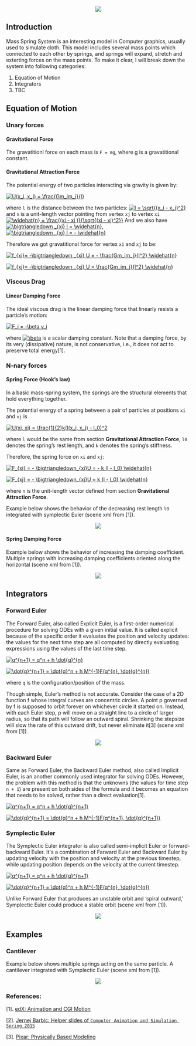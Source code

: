 <p align="center"> 
<img src="https://media.giphy.com/media/3gWyfB5RlOK1hnsqQj/giphy.gif">
</p>

## Introduction 

Mass Spring System is an interesting model in Computer graphics, usually used to simulate cloth. This model includes several mass points which connected to each other by springs, and springs will expand, stretch and exterting forces on the mass points. To make it clear, I will break down the system into following categories: 
1. Equation of Motion
2. Integrators
3. TBC

## Equation of Motion 
###  Unary forces
#### Gravitational Force
The gravatitionl force on each mass is `F = mg`, where g is a gravatitional constant.

#### Gravitational Attraction Force
The potential energy of two particles interacting via gravity is given by:

<a href="https://www.codecogs.com/eqnedit.php?latex=\dpi{100}&space;\fn_phv&space;U(x_i,&space;x_j)&space;=&space;\frac{Gm_im_j}{l}" target="_blank"><img src="https://latex.codecogs.com/gif.latex?\dpi{100}&space;\fn_phv&space;U(x_i,&space;x_j)&space;=&space;\frac{Gm_im_j}{l}" title="U(x_i, x_j) = \frac{Gm_im_j}{l}" /></a>

where `l` is the distance between the two particles: <a href="https://www.codecogs.com/eqnedit.php?latex=\dpi{100}&space;\fn_phv&space;l&space;=&space;\sqrt{(x_i&space;-&space;x_j)^2}" target="_blank"><img src="https://latex.codecogs.com/gif.latex?\dpi{100}&space;\fn_phv&space;l&space;=&space;\sqrt{(x_i&space;-&space;x_j)^2}" title="l = \sqrt{(x_i - x_j)^2}" /></a> and `n` is a unit-length vector pointing from vertex `xj` to vertex `xi`
<a href="https://www.codecogs.com/eqnedit.php?latex=\dpi{100}&space;\fn_phv&space;\widehat{n}&space;=&space;\frac{(xi&space;-&space;xj&space;)}{\sqrt{(xi&space;-&space;xj)^2}}" target="_blank"><img src="https://latex.codecogs.com/gif.latex?\dpi{100}&space;\fn_phv&space;\widehat{n}&space;=&space;\frac{(xi&space;-&space;xj&space;)}{\sqrt{(xi&space;-&space;xj)^2}}" title="\widehat{n} = \frac{(xi - xj )}{\sqrt{(xi - xj)^2}}" /></a>
And we also have
<a href="https://www.codecogs.com/eqnedit.php?latex=\dpi{100}&space;\fn_phv&space;\bigtriangledown&space;_{xi}&space;l&space;=&space;\widehat{n}" target="_blank"><img src="https://latex.codecogs.com/gif.latex?\dpi{100}&space;\fn_phv&space;\bigtriangledown&space;_{xi}&space;l&space;=&space;\widehat{n}" title="\bigtriangledown _{xi} l = \widehat{n}" /></a>, 
<a href="https://www.codecogs.com/eqnedit.php?latex=\dpi{100}&space;\fn_phv&space;\bigtriangledown&space;_{xj}&space;l&space;=&space;-&space;\widehat{n}" target="_blank"><img src="https://latex.codecogs.com/gif.latex?\dpi{100}&space;\fn_phv&space;\bigtriangledown&space;_{xj}&space;l&space;=&space;-&space;\widehat{n}" title="\bigtriangledown _{xj} l = - \widehat{n}" /></a>

Therefore we got gravatitional force for vertex `xi` and `xj` to be:

<a href="https://www.codecogs.com/eqnedit.php?latex=\dpi{100}&space;\fn_phv&space;f_{xi}=&space;-\bigtriangledown&space;_{xi}&space;U&space;=&space;-&space;\frac{Gm_im_j}{l^2}&space;\widehat{n}" target="_blank"><img src="https://latex.codecogs.com/gif.latex?\dpi{100}&space;\fn_phv&space;f_{xi}=&space;-\bigtriangledown&space;_{xi}&space;U&space;=&space;-&space;\frac{Gm_im_j}{l^2}&space;\widehat{n}" title="f_{xi}= -\bigtriangledown _{xi} U = - \frac{Gm_im_j}{l^2} \widehat{n}" /></a>

<a href="https://www.codecogs.com/eqnedit.php?latex=\dpi{100}&space;\fn_phv&space;f_{xj}=&space;-\bigtriangledown&space;_{xj}&space;U&space;=&space;\frac{Gm_im_j}{l^2}&space;\widehat{n}" target="_blank"><img src="https://latex.codecogs.com/gif.latex?\dpi{100}&space;\fn_phv&space;f_{xj}=&space;-\bigtriangledown&space;_{xj}&space;U&space;=&space;\frac{Gm_im_j}{l^2}&space;\widehat{n}" title="f_{xj}= -\bigtriangledown _{xj} U = \frac{Gm_im_j}{l^2} \widehat{n}" /></a>

### Viscous Drag
#### Linear Damping Force
The ideal viscous drag is the linear damping force that linearly resists a particle’s motion:

<a href="https://www.codecogs.com/eqnedit.php?latex=\dpi{100}&space;\fn_phv&space;F_i&space;=&space;-\beta&space;v_i" target="_blank"><img src="https://latex.codecogs.com/gif.latex?\dpi{100}&space;\fn_phv&space;F_i&space;=&space;-\beta&space;v_i" title="F_i = -\beta v_i" /></a>

where <a href="https://www.codecogs.com/eqnedit.php?latex=\dpi{100}&space;\fn_phv&space;\beta" target="_blank"><img src="https://latex.codecogs.com/gif.latex?\dpi{100}&space;\fn_phv&space;\beta" title="\beta" /></a> is a scalar damping constant.
Note that a damping force, by its very (dissipative) nature, is not conservative, i.e., it does not act to preserve total energy[1].

### N-nary forces

#### Spring Force (Hook’s law)
In a basic mass-spring system, the springs are the structural elements that hold everything together. 

The potential energy of a spring between a pair of particles at positions `xi` and `xj` is

<a href="https://www.codecogs.com/eqnedit.php?latex=\dpi{100}&space;\fn_phv&space;U(xi,&space;xj)&space;=&space;\frac{1}{2}k(l(x_i,&space;x_j)&space;-&space;l_0)^2" target="_blank"><img src="https://latex.codecogs.com/gif.latex?\dpi{100}&space;\fn_phv&space;U(xi,&space;xj)&space;=&space;\frac{1}{2}k(l(x_i,&space;x_j)&space;-&space;l_0)^2" title="U(xi, xj) = \frac{1}{2}k(l(x_i, x_j) - l_0)^2" /></a>

where `l` would be the same from section **Gravitational Attraction Force**, `l0` denotes the spring’s rest length, and `k` denotes the spring’s stiffness.

Therefore, the spring force on `xi` and `xj`:

<a href="https://www.codecogs.com/eqnedit.php?latex=\dpi{100}&space;\fn_phv&space;F_{xi}&space;=&space;-&space;\bigtriangledown_{xi}U&space;=&space;-&space;k&space;(l&space;-&space;l_0)&space;\widehat{n}" target="_blank"><img src="https://latex.codecogs.com/gif.latex?\dpi{100}&space;\fn_phv&space;F_{xi}&space;=&space;-&space;\bigtriangledown_{xi}U&space;=&space;-&space;k&space;(l&space;-&space;l_0)&space;\widehat{n}" title="F_{xi} = - \bigtriangledown_{xi}U = - k (l - l_0) \widehat{n}" /></a>

<a href="https://www.codecogs.com/eqnedit.php?latex=\dpi{100}&space;\fn_phv&space;F_{xj}&space;=&space;-&space;\bigtriangledown_{xj}U&space;=&space;k&space;(l&space;-&space;l_0)&space;\widehat{n}" target="_blank"><img src="https://latex.codecogs.com/gif.latex?\dpi{100}&space;\fn_phv&space;F_{xj}&space;=&space;-&space;\bigtriangledown_{xj}U&space;=&space;k&space;(l&space;-&space;l_0)&space;\widehat{n}" title="F_{xj} = - \bigtriangledown_{xj}U = k (l - l_0) \widehat{n}" /></a>

where `n` is the unit-length vector defined from section **Gravitational Attraction Force**.

Example below shows the behavior of the decreasing rest length `l0` integrated with symplectic Euler (scene xml from [1]).

<p align="center"> 
<img src="https://media.giphy.com/media/piKaMfpEpFaQ3F8Try/giphy.gif">
</p>

#### Spring Damping Force

Example below shows the behavior of increasing the damping coefficient. Multiple springs with increasing damping coefficients oriented along the horizontal (scene xml from [1]).


<p align="center"> 
<img src="https://media.giphy.com/media/EBodbd4F9r0B5rteTr/giphy.gif">
</p>


## Integrators
### Forward Euler
The Forward Euler, also called Explicit Euler, is a first-order numerical procedure for solving ODEs with a given initial value. It is called explicit because of the specific order it evaluates the position and velocity updates: the values for the next time step are all computed by directly evaluating expressions using the values of the last time step.

<a href="https://www.codecogs.com/eqnedit.php?latex=\dpi{100}&space;\fn_phv&space;q^{n&plus;1}&space;=&space;q^n&space;&plus;&space;h&space;\dot{q}^{n}" target="_blank"><img src="https://latex.codecogs.com/gif.latex?\dpi{100}&space;\fn_phv&space;q^{n&plus;1}&space;=&space;q^n&space;&plus;&space;h&space;\dot{q}^{n}" title="q^{n+1} = q^n + h \dot{q}^{n}" /></a>

<a href="https://www.codecogs.com/eqnedit.php?latex=\dpi{100}&space;\fn_phv&space;\dot{q}^{n&plus;1}&space;=&space;\dot{q}^n&space;&plus;&space;h&space;M^{-1}F(q^{n},&space;\dot{q}^{n})" target="_blank"><img src="https://latex.codecogs.com/gif.latex?\dpi{100}&space;\fn_phv&space;\dot{q}^{n&plus;1}&space;=&space;\dot{q}^n&space;&plus;&space;h&space;M^{-1}F(q^{n},&space;\dot{q}^{n})" title="\dot{q}^{n+1} = \dot{q}^n + h M^{-1}F(q^{n}, \dot{q}^{n})" /></a>

where `q` is the configuration/position of the mass.

Though simple, Euler’s method is not accurate. Consider the case of a 2D function f whose integral curves are concentric circles. A point p governed by f is supposed to orbit forever on whichever circle it started on. Instead, with each Euler step, p will move on a straight line to a circle of larger radius, so that its path will follow an outward spiral. Shrinking the stepsize will slow the rate of this outward drift, but never eliminate it[3] (scene xml from [1]).

<p align="center"> 
<img src="https://media.giphy.com/media/14SFyXJ9AnDxmdMX7X/giphy.gif">
</p>

### Backward Euler
Same as Forward Euler, the Backward Euler method, also called Implicit Euler, is an another commonly used integrator for solving ODEs. However, the problem with this method is that the unknowns (the values for time step `n + 1`) are present on both sides of the formula and it becomes an equation that needs to be solved, rather than a direct evaluation[1].

<a href="https://www.codecogs.com/eqnedit.php?latex=\dpi{100}&space;\fn_phv&space;q^{n&plus;1}&space;=&space;q^n&space;&plus;&space;h&space;\dot{q}^{n&plus;1}" target="_blank"><img src="https://latex.codecogs.com/gif.latex?\dpi{100}&space;\fn_phv&space;q^{n&plus;1}&space;=&space;q^n&space;&plus;&space;h&space;\dot{q}^{n&plus;1}" title="q^{n+1} = q^n + h \dot{q}^{n+1}" /></a>

<a href="https://www.codecogs.com/eqnedit.php?latex=\dpi{100}&space;\fn_phv&space;\dot{q}^{n&plus;1}&space;=&space;\dot{q}^n&space;&plus;&space;h&space;M^{-1}F(q^{n&plus;1},&space;\dot{q}^{n&plus;1})" target="_blank"><img src="https://latex.codecogs.com/gif.latex?\dpi{100}&space;\fn_phv&space;\dot{q}^{n&plus;1}&space;=&space;\dot{q}^n&space;&plus;&space;h&space;M^{-1}F(q^{n&plus;1},&space;\dot{q}^{n&plus;1})" title="\dot{q}^{n+1} = \dot{q}^n + h M^{-1}F(q^{n+1}, \dot{q}^{n+1})" /></a>

### Symplectic Euler
The Symplectic Euler integrator is also called semi-implicit Euler or forward-backward Euler. It's a combination of Farward Euler and Backward Euler by updating velocity with the position and velocity at the previous timestep, while updating position  depends on the velocity at the current timestep.

<a href="https://www.codecogs.com/eqnedit.php?latex=\dpi{100}&space;\fn_phv&space;q^{n&plus;1}&space;=&space;q^n&space;&plus;&space;h&space;\dot{q}^{n&plus;1}" target="_blank"><img src="https://latex.codecogs.com/gif.latex?\dpi{100}&space;\fn_phv&space;q^{n&plus;1}&space;=&space;q^n&space;&plus;&space;h&space;\dot{q}^{n&plus;1}" title="q^{n+1} = q^n + h \dot{q}^{n+1}" /></a>

<a href="https://www.codecogs.com/eqnedit.php?latex=\dpi{100}&space;\fn_phv&space;\dot{q}^{n&plus;1}&space;=&space;\dot{q}^n&space;&plus;&space;h&space;M^{-1}F(q^{n},&space;\dot{q}^{n})" target="_blank"><img src="https://latex.codecogs.com/gif.latex?\dpi{100}&space;\fn_phv&space;\dot{q}^{n&plus;1}&space;=&space;\dot{q}^n&space;&plus;&space;h&space;M^{-1}F(q^{n},&space;\dot{q}^{n})" title="\dot{q}^{n+1} = \dot{q}^n + h M^{-1}F(q^{n}, \dot{q}^{n})" /></a>

Unlike Forward Euler that produces an unstable orbit and ‘spiral outward,’ Symplectic Euler could produce a stable orbit (scene xml from [1]).


<p align="center"> 
<img src="https://media.giphy.com/media/9A3sYUICIxe8y3F25D/giphy.gif">
</p>

## Examples

### Cantilever
Example below shows multiple springs acting on the same particle. A cantilever integrated with Symplectic Euler (scene xml from [1]).

<p align="center"> 
<img src="https://media.giphy.com/media/dlbGP1EKJTcV1va4An/giphy.gif">
</p>


### References:
[1]. [edX: Animation and CGI Motion](https://www.edx.org/course/animation-cgi-motion-columbiax-csmm-104x)

[2]. [Jernej Barbic: Helper slides of `Computer Animation and Simulation Spring 2015`](http://run.usc.edu/cs520-s15/assign1/jellocube_csci520.pdf)

[3]. [Pixar: Physically Based Modeling](https://www.pixar.com/assets/pbm2001/index.html)
